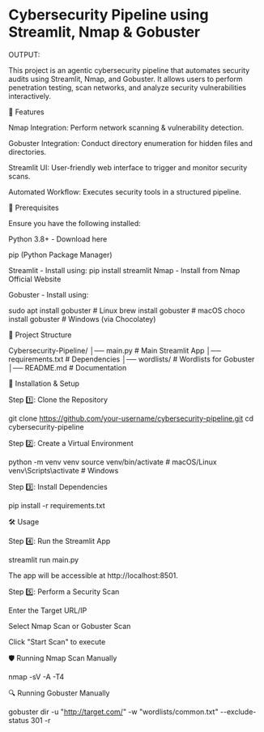 # Cybersecurity Pipeline using Streamlit, Nmap & Gobuster

OUTPUT:


This project is an agentic cybersecurity pipeline that automates security audits using Streamlit, Nmap, and Gobuster. It allows users to perform penetration testing, scan networks, and analyze security vulnerabilities interactively.

🚀 Features

Nmap Integration: Perform network scanning & vulnerability detection.

Gobuster Integration: Conduct directory enumeration for hidden files and directories.

Streamlit UI: User-friendly web interface to trigger and monitor security scans.

Automated Workflow: Executes security tools in a structured pipeline.

📌 Prerequisites

Ensure you have the following installed:

Python 3.8+ - Download here

pip (Python Package Manager)

Streamlit - Install using:
pip install streamlit
Nmap - Install from Nmap Official Website

Gobuster - Install using:

sudo apt install gobuster  # Linux
brew install gobuster       # macOS
choco install gobuster      # Windows (via Chocolatey)

📂 Project Structure

Cybersecurity-Pipeline/
│── main.py          # Main Streamlit App
│── requirements.txt # Dependencies
│── wordlists/       # Wordlists for Gobuster
│── README.md        # Documentation

🔧 Installation & Setup

Step 1️⃣: Clone the Repository

git clone https://github.com/your-username/cybersecurity-pipeline.git
cd cybersecurity-pipeline

Step 2️⃣: Create a Virtual Environment

python -m venv venv
source venv/bin/activate   # macOS/Linux
venv\Scripts\activate      # Windows

Step 3️⃣: Install Dependencies

pip install -r requirements.txt

🛠️ Usage

Step 4️⃣: Run the Streamlit App

streamlit run main.py

The app will be accessible at http://localhost:8501.

Step 5️⃣: Perform a Security Scan

Enter the Target URL/IP

Select Nmap Scan or Gobuster Scan

Click "Start Scan" to execute

🛡️ Running Nmap Scan Manually

nmap -sV -A -T4 <TARGET-IP>

🔍 Running Gobuster Manually

gobuster dir -u "http://target.com/" -w "wordlists/common.txt" --exclude-status 301 -r
